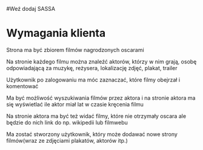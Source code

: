 #Weź dodaj SASSA

# Wymagania klienta

Strona ma być zbiorem filmów nagrodzonych oscarami

Na stronie każdego filmu można znaleźć aktorów, którzy w nim grają, osobę odpowiadającą za muzykę, reżysera, lokalizację zdjęć, plakat, trailer

Użytkownik po zalogowaniu ma móc zaznaczać, które filmy obejrzał i komentować

Ma być możliwość wyszukiwania filmów przez aktora i na stronie aktora ma się wyświetlać ile aktor miał lat w czasie kręcenia filmu

Na stronie aktora ma być też widać filmy, które nie otrzymały oscara ale będzie do nich link do np. wikipedii lub filmwebu

Ma zostać stworzony użytkownik, który może dodawać nowe strony filmów(wraz ze zdjęciami plakatów, aktorów itp.)
